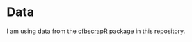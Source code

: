 # Data
I am using data from the [cfbscrapR](https://github.com/saiemgilani/cfbscrapR) package in this repository.
